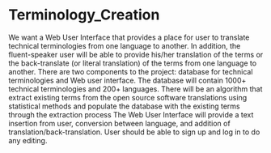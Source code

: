 # Terminology_Creation

We want a Web User Interface that provides a place for user to translate technical terminologies from one language to another. In addition, the fluent-speaker user will be able to provide his/her translation of the terms or the back-translate (or literal translation) of the terms from one language to another.
There are two components to the project: database for technical terminologies and Web user interface. 
The database will contain 1000+ technical terminologies and 200+ languages.
There will be an algorithm that extract existing terms from the open source software translations using statistical methods and populate the database with the existing terms through the extraction process 
The Web User Interface will provide a text insertion from user, conversion between language, and addition of translation/back-translation. User should be able to sign up and log in to do any editing.
